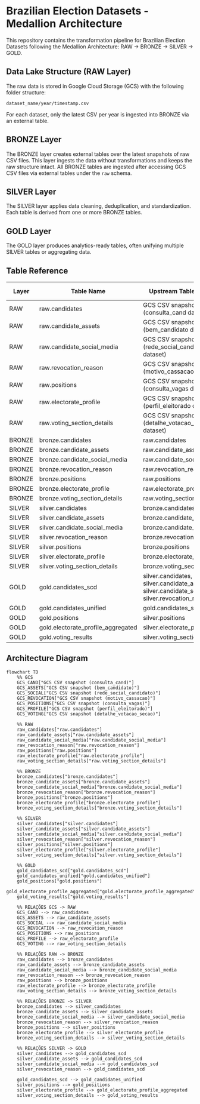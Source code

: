 # Brazilian Election Datasets - Medallion Architecture

This repository contains the transformation pipeline for Brazilian Election Datasets following the Medallion Architecture: RAW → BRONZE → SILVER → GOLD.

## Data Lake Structure (RAW Layer)

The raw data is stored in Google Cloud Storage (GCS) with the following folder structure:

```
dataset_name/year/timestamp.csv
```

For each dataset, only the latest CSV per year is ingested into BRONZE via an external table.

## BRONZE Layer

The BRONZE layer creates external tables over the latest snapshots of raw CSV files. This layer ingests the data without transformations and keeps the raw structure intact. All BRONZE tables are ingested after accessing GCS CSV files via external tables under the `raw` schema.

## SILVER Layer

The SILVER layer applies data cleaning, deduplication, and standardization. Each table is derived from one or more BRONZE tables.

## GOLD Layer

The GOLD layer produces analytics-ready tables, often unifying multiple SILVER tables or aggregating data.

## Table Reference

| Layer  | Table Name                        | Upstream Tables (Source)                                              | Table Type      |
|--------|----------------------------------|-----------------------------------------------------------------------|----------------|
| RAW    | raw.candidates                    | GCS CSV snapshot file (consulta_cand dataset)                                     | External Table |
| RAW    | raw.candidate_assets              | GCS CSV snapshot file (bem_candidato dataset)                                     | External Table |
| RAW    | raw.candidate_social_media        | GCS CSV snapshot file (rede_social_candidato dataset)                                     | External Table |
| RAW    | raw.revocation_reason             | GCS CSV snapshot file (motivo_cassacao dataset)                                     | External Table |
| RAW    | raw.positions                     | GCS CSV snapshot file (consulta_vagas dataset)                                     | External Table |
| RAW    | raw.electorate_profile            | GCS CSV snapshot file (perfil_eleitorado dataset)                                     | External Table |
| RAW    | raw.voting_section_details        | GCS CSV snapshot file (detalhe_votacao_secao dataset)                                     | External Table |
| BRONZE | bronze.candidates                 | raw.candidates                                                        | Table          |
| BRONZE | bronze.candidate_assets           | raw.candidate_assets                                                  | Table          |
| BRONZE | bronze.candidate_social_media     | raw.candidate_social_media                                            | Table          |
| BRONZE | bronze.revocation_reason          | raw.revocation_reason                                                 | Table          |
| BRONZE | bronze.positions                  | raw.positions                                                         | Table          |
| BRONZE | bronze.electorate_profile         | raw.electorate_profile                                                | Table          |
| BRONZE | bronze.voting_section_details     | raw.voting_section_details                                            | Table          |
| SILVER | silver.candidates                 | bronze.candidates                                                     | Table          |
| SILVER | silver.candidate_assets           | bronze.candidate_assets                                               | Table          |
| SILVER | silver.candidate_social_media     | bronze.candidate_social_media                                         | Table          |
| SILVER | silver.revocation_reason          | bronze.revocation_reason                                              | Table          |
| SILVER | silver.positions                  | bronze.positions                                                      | Table          |
| SILVER | silver.electorate_profile         | bronze.electorate_profile                                             | Table          |
| SILVER | silver.voting_section_details     | bronze.voting_section_details                                         | Table          |
| GOLD   | gold.candidates_scd               | silver.candidates, silver.candidate_assets, silver.candidate_social_media, silver.revocation_reason | Table |
| GOLD   | gold.candidates_unified           | gold.candidates_scd                                                   | Table          |
| GOLD   | gold.positions                    | silver.positions                                                      | Table          |
| GOLD   | gold.electorate_profile_aggregated | silver.electorate_profile                                           | Table          |
| GOLD   | gold.voting_results               | silver.voting_section_details                                         | Table          |


## Architecture Diagram
```mermaid
flowchart TD
    %% GCS
    GCS_CAND["GCS CSV snapshot (consulta_cand)"]
    GCS_ASSETS["GCS CSV snapshot (bem_candidato)"]
    GCS_SOCIAL["GCS CSV snapshot (rede_social_candidato)"]
    GCS_REVOCATION["GCS CSV snapshot (motivo_cassacao)"]
    GCS_POSITIONS["GCS CSV snapshot (consulta_vagas)"]
    GCS_PROFILE["GCS CSV snapshot (perfil_eleitorado)"]
    GCS_VOTING["GCS CSV snapshot (detalhe_votacao_secao)"]

    %% RAW
    raw_candidates["raw.candidates"]
    raw_candidate_assets["raw.candidate_assets"]
    raw_candidate_social_media["raw.candidate_social_media"]
    raw_revocation_reason["raw.revocation_reason"]
    raw_positions["raw.positions"]
    raw_electorate_profile["raw.electorate_profile"]
    raw_voting_section_details["raw.voting_section_details"]

    %% BRONZE
    bronze_candidates["bronze.candidates"]
    bronze_candidate_assets["bronze.candidate_assets"]
    bronze_candidate_social_media["bronze.candidate_social_media"]
    bronze_revocation_reason["bronze.revocation_reason"]
    bronze_positions["bronze.positions"]
    bronze_electorate_profile["bronze.electorate_profile"]
    bronze_voting_section_details["bronze.voting_section_details"]

    %% SILVER
    silver_candidates["silver.candidates"]
    silver_candidate_assets["silver.candidate_assets"]
    silver_candidate_social_media["silver.candidate_social_media"]
    silver_revocation_reason["silver.revocation_reason"]
    silver_positions["silver.positions"]
    silver_electorate_profile["silver.electorate_profile"]
    silver_voting_section_details["silver.voting_section_details"]

    %% GOLD
    gold_candidates_scd["gold.candidates_scd"]
    gold_candidates_unified["gold.candidates_unified"]
    gold_positions["gold.positions"]
    gold_electorate_profile_aggregated["gold.electorate_profile_aggregated"]
    gold_voting_results["gold.voting_results"]

    %% RELAÇÕES GCS -> RAW
    GCS_CAND --> raw_candidates
    GCS_ASSETS --> raw_candidate_assets
    GCS_SOCIAL --> raw_candidate_social_media
    GCS_REVOCATION --> raw_revocation_reason
    GCS_POSITIONS --> raw_positions
    GCS_PROFILE --> raw_electorate_profile
    GCS_VOTING --> raw_voting_section_details

    %% RELAÇÕES RAW -> BRONZE
    raw_candidates --> bronze_candidates
    raw_candidate_assets --> bronze_candidate_assets
    raw_candidate_social_media --> bronze_candidate_social_media
    raw_revocation_reason --> bronze_revocation_reason
    raw_positions --> bronze_positions
    raw_electorate_profile --> bronze_electorate_profile
    raw_voting_section_details --> bronze_voting_section_details

    %% RELAÇÕES BRONZE -> SILVER
    bronze_candidates --> silver_candidates
    bronze_candidate_assets --> silver_candidate_assets
    bronze_candidate_social_media --> silver_candidate_social_media
    bronze_revocation_reason --> silver_revocation_reason
    bronze_positions --> silver_positions
    bronze_electorate_profile --> silver_electorate_profile
    bronze_voting_section_details --> silver_voting_section_details

    %% RELAÇÕES SILVER -> GOLD
    silver_candidates --> gold_candidates_scd
    silver_candidate_assets --> gold_candidates_scd
    silver_candidate_social_media --> gold_candidates_scd
    silver_revocation_reason --> gold_candidates_scd

    gold_candidates_scd --> gold_candidates_unified
    silver_positions --> gold_positions
    silver_electorate_profile --> gold_electorate_profile_aggregated
    silver_voting_section_details --> gold_voting_results
